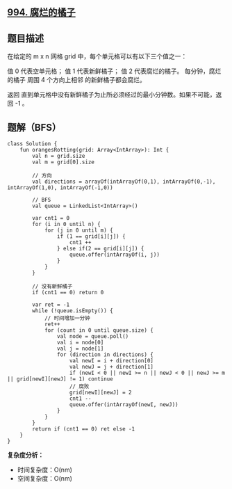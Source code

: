 ## [994. 腐烂的橘子](https://leetcode.cn/problems/rotting-oranges/)

## 题目描述

在给定的 m x n 网格 grid 中，每个单元格可以有以下三个值之一：

值 0 代表空单元格；
值 1 代表新鲜橘子；
值 2 代表腐烂的橘子。
每分钟，腐烂的橘子 周围 4 个方向上相邻 的新鲜橘子都会腐烂。

返回 直到单元格中没有新鲜橘子为止所必须经过的最小分钟数。如果不可能，返回 -1 。

## 题解（BFS）

```
class Solution {
    fun orangesRotting(grid: Array<IntArray>): Int {
        val n = grid.size
        val m = grid[0].size

        // 方向
        val directions = arrayOf(intArrayOf(0,1), intArrayOf(0,-1), intArrayOf(1,0), intArrayOf(-1,0))

        // BFS
        val queue = LinkedList<IntArray>()

        var cnt1 = 0
        for (i in 0 until n) {
            for (j in 0 until m) {
                if (1 == grid[i][j]) {
                    cnt1 ++
                } else if(2 == grid[i][j]) {
                    queue.offer(intArrayOf(i, j))
                }
            }
        }

        // 没有新鲜橘子
        if (cnt1 == 0) return 0

        var ret = -1
        while (!queue.isEmpty()) {
            // 时间增加一分钟
            ret++
            for (count in 0 until queue.size) {
                val node = queue.poll()
                val i = node[0]
                val j = node[1]
                for (direction in directions) {
                    val newI = i + direction[0]
                    val newJ = j + direction[1]
                    if (newI < 0 || newI >= n || newJ < 0 || newJ >= m || grid[newI][newJ] != 1) continue
                    // 腐败
                    grid[newI][newJ] = 2
                    cnt1 --
                    queue.offer(intArrayOf(newI, newJ))
                }
            }
        }
        return if (cnt1 == 0) ret else -1
    }
}
```

**复杂度分析：**

- 时间复杂度：O(nm)
- 空间复杂度：O(nm)
